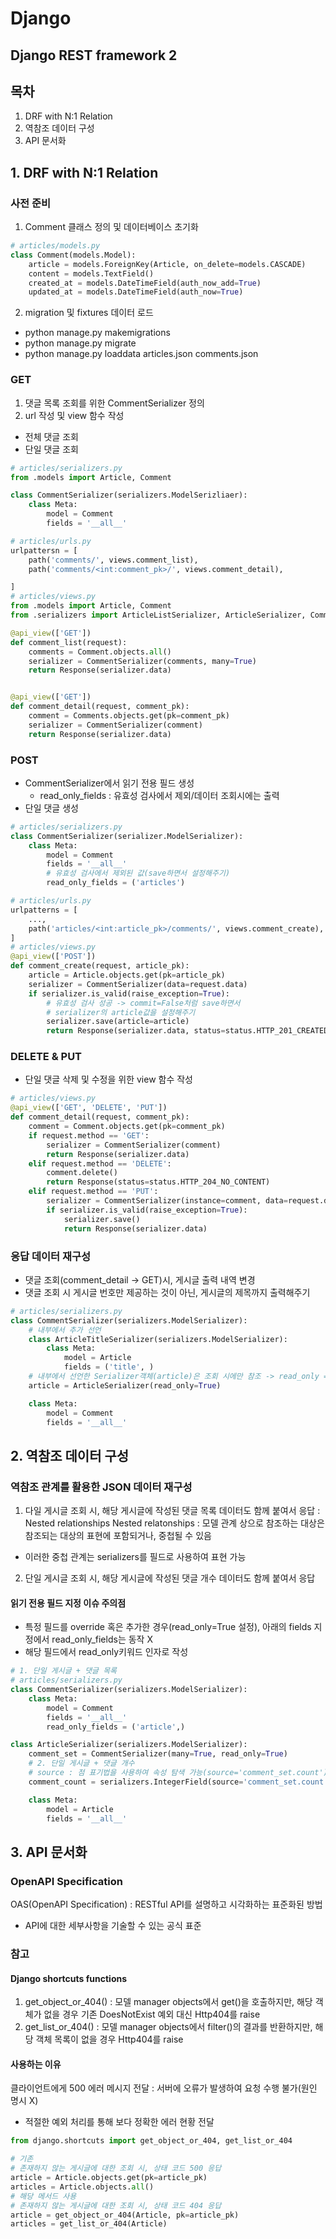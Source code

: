 # Django
## Django REST framework 2

## 목차
1. DRF with N:1 Relation
2. 역참조 데이터 구성
3. API 문서화

## 1. DRF with N:1 Relation
### 사전 준비
1. Comment 클래스 정의 및 데이터베이스 초기화
```python
# articles/models.py
class Comment(models.Model):
    article = models.ForeignKey(Article, on_delete=models.CASCADE)
    content = models.TextField()
    created_at = models.DateTimeField(auth_now_add=True)
    updated_at = models.DateTimeField(auth_now=True)
```
2. migration 및 fixtures 데이터 로드
- python manage.py makemigrations
- python manage.py migrate
- python manage.py loaddata articles.json comments.json
### GET
1. 댓글 목록 조회를 위한 CommentSerializer 정의
2. url 작성 및 view 함수 작성
- 전체 댓글 조회
- 단일 댓글 조회
```python
# articles/serializers.py
from .models import Article, Comment

class CommentSerializer(serializers.ModelSerizliaer):
    class Meta:
        model = Comment
        fields = '__all__'

# articles/urls.py
urlpattersn = [
    path('comments/', views.comment_list),
    path('comments/<int:comment_pk>/', views.comment_detail),

]
# articles/views.py
from .models import Article, Comment
from .serializers import ArticleListSerializer, ArticleSerializer, CommentSerializer

@api_view(['GET'])
def comment_list(request):
    comments = Comment.objects.all()
    serializer = CommentSerializer(comments, many=True)
    return Response(serializer.data)


@api_view(['GET'])
def comment_detail(request, comment_pk):
    comment = Comments.objects.get(pk=comment_pk)
    serializer = CommentSerializer(comment)
    return Response(serializer.data)
```

### POST
- CommentSerializer에서 읽기 전용 필드 생성
    - read_only_fields : 유효성 검사에서 제외/데이터 조회시에는 출력
- 단일 댓글 생성

```python
# articles/serializers.py
class CommentSerializer(serializer.ModelSerializer):
    class Meta:
        model = Comment
        fields = '__all__'
        # 유효성 검사에서 제외된 값(save하면서 설정해주기)
        read_only_fields = ('articles')

# articles/urls.py
urlpatterns = [
    ...,
    path('articles/<int:article_pk>/comments/', views.comment_create),
]
# articles/views.py
@api_view(['POST'])
def comment_create(request, article_pk):
    article = Article.objects.get(pk=article_pk)
    serializer = CommentSerializer(data=request.data)
    if serializer.is_valid(raise_exception=True):
        # 유효성 검사 성공 -> commit=False처럼 save하면서 
        # serializer의 article값을 설정해주기
        serializer.save(article=article)
        return Response(serializer.data, status=status.HTTP_201_CREATED)
```
### DELETE & PUT
- 단일 댓글 삭제 및 수정을 위한 view 함수 작성
```python
# articles/views.py
@api_view(['GET', 'DELETE', 'PUT'])
def comment_detail(request, comment_pk):
    comment = Comment.objects.get(pk=comment_pk)
    if request.method == 'GET':
        serializer = CommentSerializer(comment)
        return Response(serializer.data)
    elif request.method == 'DELETE':
        comment.delete()
        return Response(status=status.HTTP_204_NO_CONTENT)
    elif request.method == 'PUT':
        serializer = CommentSerializer(instance=comment, data=request.data)
        if serializer.is_valid(raise_exception=True):
            serializer.save()
            return Response(serializer.data)
```
### 응답 데이터 재구성
- 댓글 조회(comment_detail -> GET)시, 게시글 출력 내역 변경
- 댓글 조회 시 게시글 번호만 제공하는 것이 아닌, 게시글의 제목까지 출력해주기
```python
# articles/serializers.py
class CommentSerializer(serializers.ModelSerializer):
    # 내부에서 추가 선언
    class ArticleTitleSerializer(serializers.ModelSerializer):
        class Meta:
            model = Article
            fields = ('title', )
    # 내부에서 선언한 Serializer객체(article)은 조회 시에만 참조 -> read_only = True
    article = ArticleSerializer(read_only=True)

    class Meta:
        model = Comment
        fields = '__all__'
```
## 2. 역참조 데이터 구성
### 역참조 관계를 활용한 JSON 데이터 재구성
1. 다일 게시글 조회 시, 해당 게시글에 작성된 댓글 목록 데이터도 함께 붙여서 응답 : Nested relationships
Nested relatonships : 모델 관계 상으로 참조하는 대상은 참조되는 대상의 표현에 포함되거나, 중첩될 수 있음
- 이러한 중첩 관계는 serializers를 필드로 사용하여 표현 가능

2. 단일 게시글 조회 시, 해당 게시글에 작성된 댓글 개수 데이터도 함께 붙여서 응답

#### 읽기 전용 필드 지정 이슈 주의점
- 특정 필드를 override 혹은 추가한 경우(read_only=True 설정), 아래의 fields 지정에서 read_only_fields는 동작 X
- 해당 필드에서 read_only키워드 인자로 작성
```python
# 1. 단일 게시글 + 댓글 목록
# articles/serializers.py
class CommentSerializer(serializers.ModelSerializer):
    class Meta:
        model = Comment
        fields = '__all__'
        read_only_fields = ('article',)

class ArticleSerializer(serializers.ModelSerializer):
    comment_set = CommentSerializer(many=True, read_only=True)
    # 2. 단일 게시글 + 댓글 개수
    # source : 점 표기법을 사용하여 속성 탐색 가능(source='comment_set.count')
    comment_count = serializers.IntegerField(source='comment_set.count', read_only=True)

    class Meta:
        model = Article
        fields = '__all__'
```
## 3. API 문서화
### OpenAPI Specification
OAS(OpenAPI Specification) : RESTful API를 설명하고 시각화하는 표준화된 방법
- API에 대한 세부사항을 기술할 수 있는 공식 표준

### 참고
#### Django shortcuts functions
1. get_object_or_404() : 모델 manager objects에서 get()을 호출하지만, 해당 객체가 없을 경우 기존 DoesNotExist 예외 대신 Http404를 raise
2. get_list_or_404() : 모델 manager objects에서 filter()의 결과를 반환하지만, 해당 객체 목록이 없을 경우 Http404를 raise
#### 사용하는 이유
클라이언트에게 500 에러 메시지 전달 : 서버에 오류가 발생하여 요청 수행 불가(원인 명시 X)
- 적절한 예외 처리를 통해 보다 정확한 에러 현황 전달
```python
from django.shortcuts import get_object_or_404, get_list_or_404

# 기존
# 존재하지 않는 게시글에 대한 조회 시, 상태 코드 500 응답
article = Article.objects.get(pk=article_pk)
articles = Article.objects.all()
# 해당 메서드 사용
# 존재하지 않는 게시글에 대한 조회 시, 상태 코드 404 응답
article = get_object_or_404(Article, pk=article_pk)
articles = get_list_or_404(Article)
```